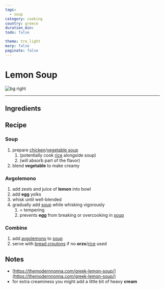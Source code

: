 ```yaml
---
tags:
  - soup
category: cooking
country: greece
duration_min:
todo: false

theme: tre_light
marp: false
paginate: false
---
```


# Lemon Soup

![bg right](../../gfx/IMG_20241201_182535.jpg)

---

## Ingredients

## Recipe

### Soup
1. prepare [chicken](./Soup_Chicken.md)/[vegetable soup](./Soup_Vegetables.md)
    1. (potentially cook [rice](./Rice.md) alongside soup)
    1. (will absorb part of the flavor)
1. blend **vegetable** to make creamy

### Avgolemono
1. add zests and juice of **lemon** into bowl
1. add **egg** yolks
1. whisk until well-blended
1. gradually add [soup](#soup) while whisking vigorously
    1. = tempering
    1. prevents **egg** from breaking or overcooking in [soup](#soup)

### Combine
1. add [avgolemono](#avgolemono) to [soup](#soup)
1. serve with [bread croutons](./BreadCroutons.md) if no **orzo**/[rice](./Rice.md) used

## Notes
* [https://themodernnonna.com/greek-lemon-soup/](https://themodernnonna.com/greek-lemon-soup/) 
* for extra creaminess you might add a little bit of heavy **cream**
